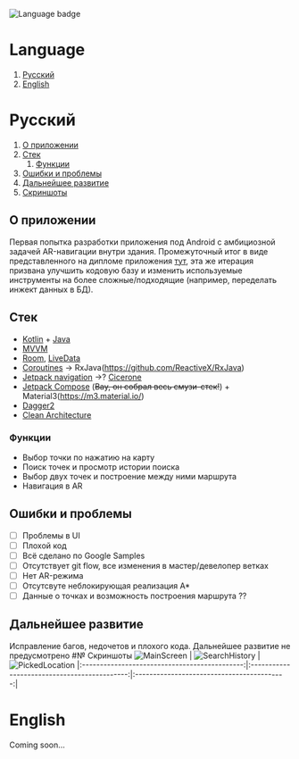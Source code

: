 ![Language badge](https://img.shields.io/badge/Language-Kotlin-blue?style=flat=appveyor)
# Language
1. [Русский](#русский)
2. [English](#english)

# Русский
1. [О приложении](#о-приложении)
2. [Стек](#стек)
   1. [Функции](#функции)
3. [Ошибки и проблемы](#ошибки-и-проблемы)
4. [Дальнейшее развитие](#дальнейшее-развитие)
5. [Скриншоты](#скриншоты)

## О приложении
Первая попытка разработки приложения под Android с амбициозной задачей AR-навигации внутри здания. Промежуточный итог в виде представленного на дипломе приложения [тут](https://github.com/ZhevlakovII/IndoorNavOld), эта же итерация призвана улучшить кодовую базу и изменить используемые инструменты на более сложные/подходящие (например, переделать инжект данных в БД). 
## Стек
- [Kotlin](https://kotlinlang.org/) + [Java](https://www.java.com/ru/)
- [MVVM](https://www.youtube.com/watch?v=rb0lobFwZbg&list=PL_RkZ4J60MDkkgTUjMVXHTpsxZW7QHQzt&index=2)
- [Room](https://developer.android.com/training/data-storage/room), [LiveData](https://developer.android.com/topic/libraries/architecture/livedata)
- [Coroutines](https://developer.android.com/kotlin/coroutines) -> RxJava(https://github.com/ReactiveX/RxJava)
- [Jetpack navigation](https://developer.android.com/guide/navigation) ->? [Cicerone](https://github.com/terrakok/Cicerone)
- [Jetpack Compose](https://developer.android.com/jetpack/compose) (~~Вау, он собрал весь смузи-стек!~~) + Material3(https://m3.material.io/)
- [Dagger2](https://dagger.dev/)
- [Clean Architecture](https://blog.cleancoder.com/uncle-bob/2012/08/13/the-clean-architecture.html)
### Функции
- Выбор точки по нажатию на карту
- Поиск точек и просмотр истории поиска
- Выбор двух точек и построение между ними маршрута
- Навигация в AR

## Ошибки и проблемы
- [ ] Проблемы в UI
- [ ] Плохой код
- [ ] Всё сделано по Google Samples
- [ ] Отсутствует git flow, все изменения в мастер/девелопер ветках
- [ ] Нет AR-режима
- [ ] Отсутсвуте неблокирующая реализация A*
- [ ] Данные о точках и возможность построения маршрута ??

## Дальнейшее развитие
Исправление багов, недочетов и плохого кода. Дальнейшее развитие не предусмотрено
#№ Скриншоты
![MainScreen](https://sun7-8.userapi.com/impg/EugZ16kNHyjO5JskWrex2CqEt8VXlfDTxr0PoQ/I_dx-oJdQz0.jpg?size=972x2160&quality=96&sign=c0eb675e41fc4bacae3ca126201d9581&type=album) | ![SearchHistory](https://sun9-16.userapi.com/impg/G__haH5RVnfmdKmciHvU_CXherIjT66VnJ73bQ/7BVrBaBP4x8.jpg?size=972x2160&quality=96&sign=4c1b8aa62a4d31a2e5fd07dbf77a429c&type=album) | ![PickedLocation](https://sun7-6.userapi.com/impg/Fer1aRZ9k-8ozKfn7XQ2ydYnriSa_s6RhOQtmw/xkqxxGyySbE.jpg?size=972x2160&quality=96&sign=765afd4a168da0c93965b5496a2c2df4&type=album)
|:---------------------------------------------:|:--------------------------------------------:|:------------------------------------------:|
# English
Coming soon...
